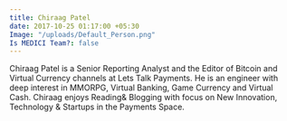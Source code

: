 ```yaml
---
title: Chiraag Patel
date: 2017-10-25 01:17:00 +05:30
Image: "/uploads/Default_Person.png"
Is MEDICI Team?: false
---
```


Chiraag Patel is a Senior Reporting Analyst and the Editor of Bitcoin and Virtual Currency channels at Lets Talk Payments. He is an engineer with deep interest in MMORPG, Virtual Banking, Game Currency and Virtual Cash. Chiraag enjoys Reading& Blogging with focus on New Innovation, Technology & Startups in the Payments Space.
